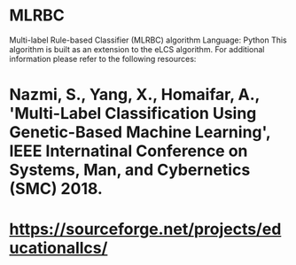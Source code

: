 # MLRBC
Multi-label Rule-based Classifier (MLRBC) algorithm
Language: Python 
This algorithm is built as an extension to the eLCS algorithm. For additional information please refer to the following resources:
# Nazmi, S., Yang, X., Homaifar, A., 'Multi-Label Classification Using Genetic-Based Machine Learning', IEEE Internatinal Conference on Systems, Man, and Cybernetics (SMC) 2018.
# https://sourceforge.net/projects/educationallcs/

